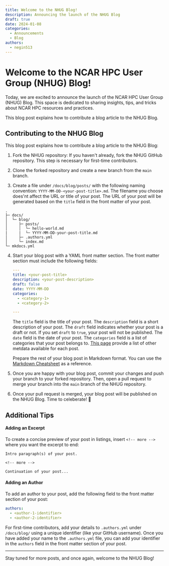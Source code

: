 ```yaml
---
title: Welcome to the NHUG Blog!
description: Announcing the launch of the NHUG Blog
draft: true
date: 2024-01-08
categories:
  - Announcements
  - Blog
authors:
  - negin513
---
```


# Welcome to the NCAR HPC User Group (NHUG) Blog!

Today, we are excited to announce the launch of the NCAR HPC User Group (NHUG) Blog. This space is dedicated to sharing insights, tips, and tricks about NCAR HPC resources and practices. 

This blog post explains how to contribute a blog article to the NHUG Blog.

<!-- more -->

## Contributing to the NHUG Blog

This blog post explains how to contribute a blog article to the NHUG Blog:

1. Fork the NHUG repository: If you haven't already, fork the NHUG GitHub repository. This step is necessary for first-time contributors.

2. Clone the forked repository and create a new branch from the `main` branch.

3. Create a file under `/docs/blog/posts/` with the following naming convention: `YYYY-MM-DD-<your-post-title>.md`. The filename you choose does'nt affect the URL or title of your post. The URL of your post will be generated based on the `title` field in the front matter of your post.

```
.
├─ docs/
│  └─ blog/
│     ├─ posts/
│     │  └─ hello-world.md
|     |  └─ YYYY-MM-DD-your-post-title.md
│     ├─ .authors.yml
│     └─ index.md
└─ mkdocs.yml
```
4. Start your blog post with a YAML front matter section. The front matter section must include the following fields:

    ```yaml
    ---
    title: <your-post-title>
    description: <your-post-description>
    draft: false
    date: YYYY-MM-DD
    categories:
      - <category-1>
      - <category-2>

    ---
    ```

    The `title` field is the title of your post. The `description` field is a short description of your post. The `draft` field indicates whether your post is a draft or not. If you set `draft` to `true`, your post will not be published. The `date` field is the date of your post. The `categories` field is a list of categories that your post belongs to. [This page](https://squidfunk.github.io/mkdocs-material/plugins/blog/#metadata) provide a list of other metdata available for each post. 

    Prepare the rest of your blog post in Markdown format. You can use the [Markdown Cheatsheet](https://www.markdownguide.org/cheat-sheet/) as a reference.


5. Once you are happy with your blog post, commit your changes and push your branch to your forked repository. Then, open a pull request to merge your branch into the `main` branch of the NHUG repository.

6. Once your pull request is merged, your blog post will be published on the NHUG Blog. Time to celeberate! :tada:
 

## Additional Tips

#### Adding an Excerpt
To create a concise preview of your post in listings, insert `<!-- more -->` where you want the excerpt to end:

```
Intro paragraph(s) of your post.

<!-- more -->

Continuation of your post...
```

#### Adding an Author

To add an author to your post, add the following field to the front matter section of your post:

```yaml
authors:
  - <author-1-identifier>
  - <author-2-identifier>
```

For first-time contributors, add your details to `.authors.yml` under `/docs/blog/` using a unique identifier (like your GitHub username).
Once you have added your name to the `.authors.yml` file, you can add your identifier in the `authors` field in the front matter section of your post.


---

Stay tuned for more posts, and once again, welcome to the NHUG Blog!

